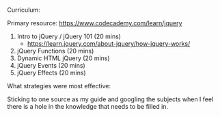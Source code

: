 Curriculum:

Primary resource: https://www.codecademy.com/learn/jquery

1. Intro to jQuery / jQuery 101 (20 mins)
	- https://learn.jquery.com/about-jquery/how-jquery-works/
2. jQuery Functions (20 mins)
3. Dynamic HTML jQuery (20 mins) 
4. jQuery Events (20 mins) 
5. jQuery Effects (20 mins) 


What strategies were most effective:

Sticking to one source as my guide and googling the subjects when I feel there is a hole in the knowledge that needs to be filled in.